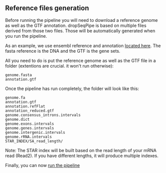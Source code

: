Reference files generation
-----------------
Before running the pipeline you will need to download a reference genome as well as the GTF annotation.
dropSeqPipe is based on multiple files derived from those two files. Those will be automatically generated when you run the pipeline.

As an example, we use ensembl reference and annotation [located here](http://www.ensembl.org/info/data/ftp/index.html/). The fasta reference is the DNA and the GTF is the gene sets.

All you need to do is put the reference genome as well as the GTF file in a folder (extentions are crucial. it won't run otherwise):


```
genome.fasta
annotation.gtf
```

Once the pipeline has run completely, the folder will look like this:

```
genome.fa
annotation.gtf
annotation.refFlat
annotation_reduced.gtf
genome.consensus_introns.intervals
genome.dict
genome.exons.intervals
genome.genes.intervals
genome.intergenic.intervals
genome.rRNA.intervals
STAR_INDEX/SA_read_length/
```

Note: The STAR index will be built based on the read length of your mRNA read (Read2).
If you have different lengths, it will produce multiple indexes.

Finally, you can now [run the pipeline](https://github.com/Hoohm/dropSeqPipe/wiki/Running-dropSeqPipe)